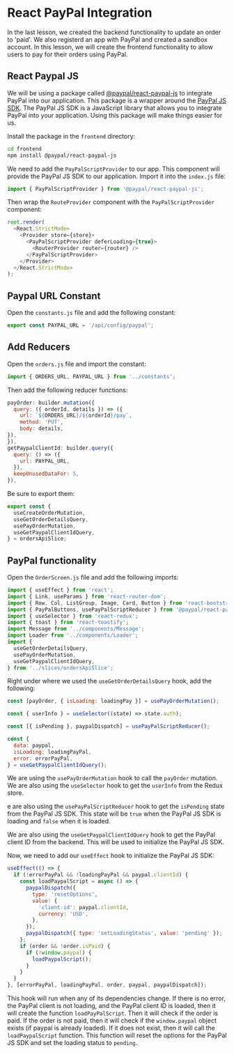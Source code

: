 # React PayPal Integration

In the last lesson, we created the backend functionality to update an order to 'paid'. We also registerd an app with PayPal and created a sandbox account. In this lesson, we will create the frontend functionality to allow users to pay for their orders using PayPal.

## React Paypal JS

We will be using a package called [@paypal/react-paypal-js](https://www.npmjs.com/package/@paypal/react-paypal-js) to integrate PayPal into our application. This package is a wrapper around the [PayPal JS SDK](https://developer.paypal.com/docs/business/javascript-sdk/javascript-sdk-reference/). The PayPal JS SDK is a JavaScript library that allows you to integrate PayPal into your application. Using this package will make things easier for us.

Install the package in the `frontend` directory:

```bash
cd frontend
npm install @paypal/react-paypal-js
```

We need to add the `PayPalScriptProvider` to our app. This component will provide the PayPal JS SDK to our application. Import it into the `index.js` file:

```js
import { PayPalScriptProvider } from '@paypal/react-paypal-js';
```

Then wrap the `RouteProvider` component with the `PayPalScriptProvider` component:

```js
root.render(
  <React.StrictMode>
    <Provider store={store}>
      <PayPalScriptProvider deferLoading={true}>
        <RouterProvider router={router} />
      </PayPalScriptProvider>
    </Provider>
  </React.StrictMode>
);
```

## Paypal URL Constant

Open the `constants.js` file and add the following constant:

```js
export const PAYPAL_URL = '/api/config/paypal';
```

## Add Reducers

Open the `orders.js` file and import the constant:

```js
import { ORDERS_URL, PAYPAL_URL } from '../constants';
```

Then add the following reducer functions:

```js
payOrder: builder.mutation({
  query: ({ orderId, details }) => ({
    url: `${ORDERS_URL}/${orderId}/pay`,
    method: 'PUT',
    body: details,
}),
}),
getPaypalClientId: builder.query({
  query: () => ({
    url: PAYPAL_URL,
  }),
  keepUnusedDataFor: 5,
}),
```

Be sure to export them:

```js
export const {
  useCreateOrderMutation,
  useGetOrderDetailsQuery,
  usePayOrderMutation,
  useGetPaypalClientIdQuery,
} = ordersApiSlice;
```

## PayPal functionality

Open the `OrderScreen.js` file and add the following imports:

```js
import { useEffect } from 'react';
import { Link, useParams } from 'react-router-dom';
import { Row, Col, ListGroup, Image, Card, Button } from 'react-bootstrap';
import { PayPalButtons, usePayPalScriptReducer } from '@paypal/react-paypal-js';
import { useSelector } from 'react-redux';
import { toast } from 'react-toastify';
import Message from '../components/Message';
import Loader from '../components/Loader';
import {
  useGetOrderDetailsQuery,
  usePayOrderMutation,
  useGetPaypalClientIdQuery,
} from '../slices/ordersApiSlice';
```

Right under where we used the `useGetOrderDetailsQuery` hook, add the following:

```js
const [payOrder, { isLoading: loadingPay }] = usePayOrderMutation();

const { userInfo } = useSelector((state) => state.auth);

const [{ isPending }, paypalDispatch] = usePayPalScriptReducer();

const {
  data: paypal,
  isLoading: loadingPayPal,
  error: errorPayPal,
} = useGetPaypalClientIdQuery();
```

We are using the `usePayOrderMutation` hook to call the `payOrder` mutation. We are also using the `useSelector` hook to get the `userInfo` from the Redux store.

e are also using the `usePayPalScriptReducer` hook to get the `isPending` state from the PayPal JS SDK. This state will be `true` when the PayPal JS SDK is loading and `false` when it is loaded.

We are also using the `useGetPaypalClientIdQuery` hook to get the PayPal client ID from the backend. This will be used to initialize the PayPal JS SDK.

Now, we need to add our `useEffect` hook to initialize the PayPal JS SDK:

```js
useEffect(() => {
  if (!errorPayPal && !loadingPayPal && paypal.clientId) {
    const loadPaypalScript = async () => {
      paypalDispatch({
        type: 'resetOptions',
        value: {
          'client-id': paypal.clientId,
          currency: 'USD',
        },
      });
      paypalDispatch({ type: 'setLoadingStatus', value: 'pending' });
    };
    if (order && !order.isPaid) {
      if (!window.paypal) {
        loadPaypalScript();
      }
    }
  }
}, [errorPayPal, loadingPayPal, order, paypal, paypalDispatch]);
```

This hook will run when any of its dependencies change. If there is no error, the PayPal client is not loading, and the PayPal client ID is loaded, then it will create the function `loadPayPalScript`. Then it will check if the order is paid. If the order is not paid, then it will check if the `window.paypal` object exists (if paypal is already loaded). If it does not exist, then it will call the `loadPaypalScript` function. This function will reset the options for the PayPal JS SDK and set the loading status to `pending`.


